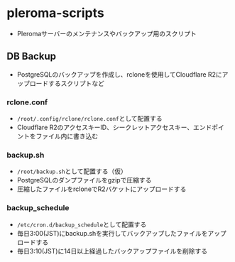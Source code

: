 # pleroma-scripts
- Pleromaサーバーのメンテナンスやバックアップ用のスクリプト
## DB Backup
- PostgreSQLのバックアップを作成し、rcloneを使用してCloudflare R2にアップロードするスクリプトなど
### rclone.conf
- `/root/.config/rclone/rclone.conf`として配置する
- Cloudflare R2のアクセスキーID、シークレットアクセスキー、エンドポイントをファイル内に書き込む
### backup.sh
- `/root/backup.sh`として配置する（仮）
- PostgreSQLのダンプファイルをgzipで圧縮する
- 圧縮したファイルをrcloneでR2バケットにアップロードする
### backup_schedule
- `/etc/cron.d/backup_schedule`として配置する
- 毎日3:00(JST)にbackup.shを実行してバックアップしたファイルをアップロードする
- 毎日3:10(JST)に14日以上経過したバックアップファイルを削除する